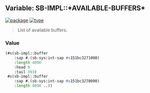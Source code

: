 ## Variable: SB-IMPL::\*AVAILABLE-BUFFERS\*
[![package](https://img.shields.io/badge/Package-SB--IMPL-5f9ea0.svg?style=social&colorA=999999)](../) [![type](https://img.shields.io/badge/Type-Variable-5f9ea0.svg?style=social&colorA=999999)](../#variable) 

> List of available buffers.

### Value
```cl
(#s(sb-impl::buffer
    :sap #.(sb-sys:int-sap #x151bc3271000)
    :length 4096
    :head 0
    :tail 393)
 #s(sb-impl::buffer
    :sap #.(sb-sys:int-sap #x151bc3270000)
    :length 4096 ..))
```
